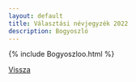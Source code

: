 ```yaml
---
layout: default
title: Választási névjegyzék 2022
description: Bogyoszló
---
```


{% include Bogyoszloo.html %}

[Vissza](./)
